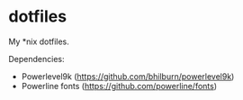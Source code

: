 # dotfiles
My *nix dotfiles.

Dependencies:
- Powerlevel9k (https://github.com/bhilburn/powerlevel9k)
- Powerline fonts (https://github.com/powerline/fonts)
